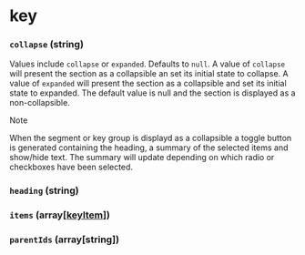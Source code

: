 # key

### `collapse` (**string**)

Values include `collapse` or `expanded`. Defaults to `null`. A value of `collapse` will present the section as a collapsible an set its initial state to collapse. A value of `expanded` will present the section as a collapsible and set its initial state to expanded. The default value is null and the section is displayed as a non-collapsible.

> [!NOTE]
> When the segment or key group is displayd as a collapsible a toggle button is generated containing the heading, a summary of the selected items and show/hide text. The summary will update depending on which radio or checkboxes have been selected.

### `heading` (**string**)

### `items` (**array[[keyItem](./key-item.md)]**)

### `parentIds` (**array[string]**)
